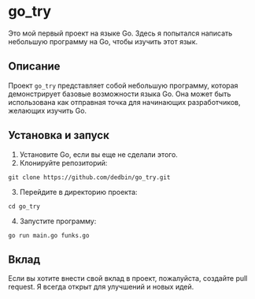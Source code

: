 # go_try

Это мой первый проект на языке Go. Здесь я попытался написать небольшую программу на Go, чтобы изучить этот язык.

## Описание

Проект `go_try` представляет собой небольшую программу, которая демонстрирует базовые возможности языка Go. Она может быть использована как отправная точка для начинающих разработчиков, желающих изучить Go.

## Установка и запуск

1. Установите Go, если вы еще не сделали этого.
2. Клонируйте репозиторий:

```
git clone https://github.com/dedbin/go_try.git
```
3. Перейдите в директорию проекта:
```
cd go_try
```
4. Запустите программу:
```
go run main.go funks.go
```

## Вклад

Если вы хотите внести свой вклад в проект, пожалуйста, создайте pull request. Я всегда открыт для улучшений и новых идей.
